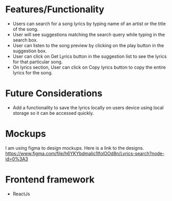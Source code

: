 # Features/Functionality
- Users can search for a song lyrics by typing name of an artist or the title of the song.
- User will see suggestions matching the search query while typing in the search box.
- User can listen to the song preview by clicking on the play button in the suggestion box.
- User can click on Get Lyrics button in the suggestion list to see the lyrics for that particular song.
- On lyrics section, User can click on Copy lyrics button to copy the entire lyrics for the song.


# Future Considerations
- Add a functionality to save the lyrics locally on users device using local storage so it can be accessed quickly.

# Mockups
I am using figma to design mockups. Here is a link to the designs. https://www.figma.com/file/h6YKYbdmalic1lfolOOd8n/Lyrics-search?node-id=0%3A3

# Frontend framework
-  ReactJs
